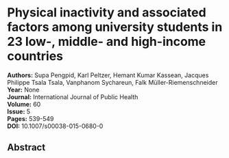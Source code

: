 # Physical inactivity and associated factors among university students in 23 low-, middle- and high-income countries

**Authors:** Supa Pengpid, Karl Peltzer, Hemant Kumar Kassean, Jacques Philippe Tsala Tsala, Vanphanom Sychareun, Falk Müller-Riemenschneider  
**Year:** None  
**Journal:** International Journal of Public Health  
**Volume:** 60  
**Issue:** 5  
**Pages:** 539-549  
**DOI:** 10.1007/s00038-015-0680-0  

## Abstract



